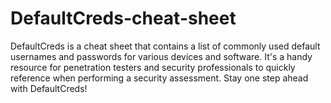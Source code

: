 # DefaultCreds-cheat-sheet
DefaultCreds is a cheat sheet that contains a list of commonly used default usernames and passwords for various devices and software. It's a handy resource for penetration testers and security professionals to quickly reference when performing a security assessment. Stay one step ahead with DefaultCreds!
